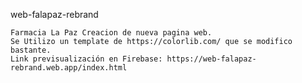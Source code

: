 web-falapaz-rebrand

    Farmacia La Paz Creacion de nueva pagina web.
    Se Utilizo un template de https://colorlib.com/ que se modifico bastante.
    Link previsualización en Firebase: https://web-falapaz-rebrand.web.app/index.html
